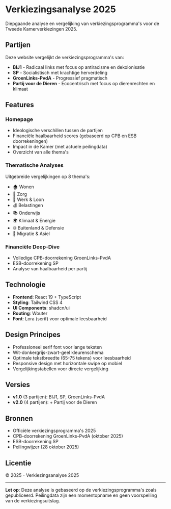 # Verkiezingsanalyse 2025

Diepgaande analyse en vergelijking van verkiezingsprogramma's voor de Tweede Kamerverkiezingen 2025.

## Partijen

Deze website vergelijkt de verkiezingsprogramma's van:
- **BIJ1** - Radicaal links met focus op antiracisme en dekolonisatie
- **SP** - Socialistisch met krachtige herverdeling
- **GroenLinks-PvdA** - Progressief pragmatisch
- **Partij voor de Dieren** - Ecocentrisch met focus op dierenrechten en klimaat

## Features

### Homepage
- Ideologische verschillen tussen de partijen
- Financiële haalbaarheid scores (gebaseerd op CPB en ESB doorrekeningen)
- Impact in de Kamer (met actuele peilingdata)
- Overzicht van alle thema's

### Thematische Analyses
Uitgebreide vergelijkingen op 8 thema's:
- 🏠 Wonen
- 🏥 Zorg
- 💼 Werk & Loon
- 💰 Belastingen
- 📚 Onderwijs
- 🌍 Klimaat & Energie
- 🌐 Buitenland & Defensie
- 🛂 Migratie & Asiel

### Financiële Deep-Dive
- Volledige CPB-doorrekening GroenLinks-PvdA
- ESB-doorrekening SP
- Analyse van haalbaarheid per partij

## Technologie

- **Frontend**: React 19 + TypeScript
- **Styling**: Tailwind CSS 4
- **UI Components**: shadcn/ui
- **Routing**: Wouter
- **Font**: Lora (serif) voor optimale leesbaarheid

## Design Principes

- Professioneel serif font voor lange teksten
- Wit-donkergrijs-zwart-geel kleurenschema
- Optimale tekstbreedte (65-75 tekens) voor leesbaarheid
- Responsive design met horizontale swipe op mobiel
- Vergelijkingstabellen voor directe vergelijking

## Versies

- **v1.0** (3 partijen): BIJ1, SP, GroenLinks-PvdA
- **v2.0** (4 partijen): + Partij voor de Dieren

## Bronnen

- Officiële verkiezingsprogramma's 2025
- CPB-doorrekening GroenLinks-PvdA (oktober 2025)
- ESB-doorrekening SP
- Peilingwijzer (28 oktober 2025)

## Licentie

© 2025 - Verkiezingsanalyse 2025

---

**Let op**: Deze analyse is gebaseerd op de verkiezingsprogramma's zoals gepubliceerd. Peilingdata zijn een momentopname en geen voorspelling van de verkiezingsuitslag.
